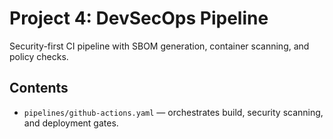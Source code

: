 # Project 4: DevSecOps Pipeline

Security-first CI pipeline with SBOM generation, container scanning, and policy checks.

## Contents
- `pipelines/github-actions.yaml` — orchestrates build, security scanning, and deployment gates.
